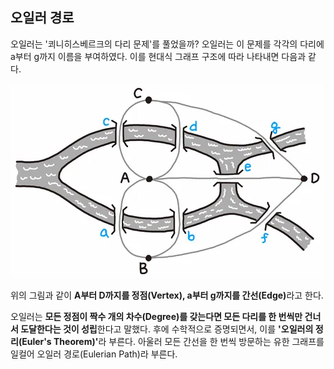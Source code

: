 ## 오일러 경로
오일러는 '쾨니히스베르크의 다리 문제'를 풀었을까? 오일러는 이 문제를 각각의 다리에 a부터 g까지 이름을 부여하였다. 이를 현대식 그래프 구조에 따라 나타내면 다음과 같다.

![img.png](img_1.png)

위의 그림과 같이 <strong>A부터 D까지를 정점(Vertex), a부터 g까지를 간선(Edge)</strong>라고 한다.

오일러는 **모든 정점이 짝수 개의 차수(Degree)를 갖는다면 모든 다리를 한 번씩만 건너서 도달한다는 것이 성립**한다고 말했다. 후에 수학적으로 증명되면서, 이를 <strong>'오일러의 정리(Euler's Theorem)'</strong>라 부른다. 아울러 모든 간선을 한 번씩 방문하는 유한 그래프를 일컬어 오일러 경로(Eulerian Path)라 부른다.